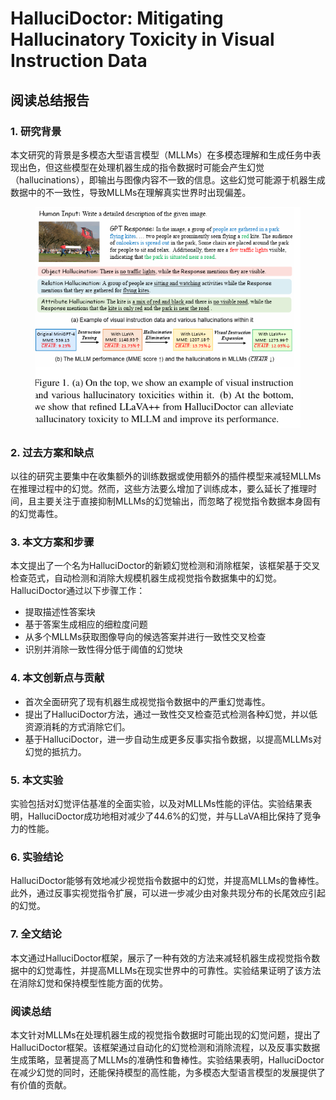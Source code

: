 # HalluciDoctor: Mitigating Hallucinatory Toxicity in Visual Instruction Data

## 阅读总结报告

### 1. 研究背景

本文研究的背景是多模态大型语言模型（MLLMs）在多模态理解和生成任务中表现出色，但这些模型在处理机器生成的指令数据时可能会产生幻觉（hallucinations），即输出与图像内容不一致的信息。这些幻觉可能源于机器生成数据中的不一致性，导致MLLMs在理解真实世界时出现偏差。

<figure><img src="../.gitbook/assets/image (1).png" alt=""><figcaption></figcaption></figure>

### 2. 过去方案和缺点

以往的研究主要集中在收集额外的训练数据或使用额外的插件模型来减轻MLLMs在推理过程中的幻觉。然而，这些方法要么增加了训练成本，要么延长了推理时间，且主要关注于直接抑制MLLMs的幻觉输出，而忽略了视觉指令数据本身固有的幻觉毒性。

### 3. 本文方案和步骤

本文提出了一个名为HalluciDoctor的新颖幻觉检测和消除框架，该框架基于交叉检查范式，自动检测和消除大规模机器生成视觉指令数据集中的幻觉。HalluciDoctor通过以下步骤工作：

* 提取描述性答案块
* 基于答案生成相应的细粒度问题
* 从多个MLLMs获取图像导向的候选答案并进行一致性交叉检查
* 识别并消除一致性得分低于阈值的幻觉块

### 4. 本文创新点与贡献

* 首次全面研究了现有机器生成视觉指令数据中的严重幻觉毒性。
* 提出了HalluciDoctor方法，通过一致性交叉检查范式检测各种幻觉，并以低资源消耗的方式消除它们。
* 基于HalluciDoctor，进一步自动生成更多反事实指令数据，以提高MLLMs对幻觉的抵抗力。

### 5. 本文实验

实验包括对幻觉评估基准的全面实验，以及对MLLMs性能的评估。实验结果表明，HalluciDoctor成功地相对减少了44.6%的幻觉，并与LLaVA相比保持了竞争力的性能。

### 6. 实验结论

HalluciDoctor能够有效地减少视觉指令数据中的幻觉，并提高MLLMs的鲁棒性。此外，通过反事实视觉指令扩展，可以进一步减少由对象共现分布的长尾效应引起的幻觉。

### 7. 全文结论

本文通过HalluciDoctor框架，展示了一种有效的方法来减轻机器生成视觉指令数据中的幻觉毒性，并提高MLLMs在现实世界中的可靠性。实验结果证明了该方法在消除幻觉和保持模型性能方面的优势。

### 阅读总结

本文针对MLLMs在处理机器生成的视觉指令数据时可能出现的幻觉问题，提出了HalluciDoctor框架。该框架通过自动化的幻觉检测和消除流程，以及反事实数据生成策略，显著提高了MLLMs的准确性和鲁棒性。实验结果表明，HalluciDoctor在减少幻觉的同时，还能保持模型的高性能，为多模态大型语言模型的发展提供了有价值的贡献。
